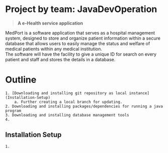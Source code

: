 # Project by team: JavaDevOperation
   > **A e-Health service application**
<p>MedPort is a software application that serves as a hospital management system, designed to store and organize patient information within a secure database that allows users to easily manage the status and welfare of medical patients within any medical institution. <br>The software will have the facility to give a unique ID for search on every patient and staff and stores the details in a database.</p>


# Outline
    1. [Downloading and installing git repository as local instance](Installation-Setup)
        a. Further creating a local branch for updating.
    2. Downloading and installing packages/dependencies for running a java program
    3. Downloading and installing database management tools 
    4. 



## Installation Setup
    1. 
